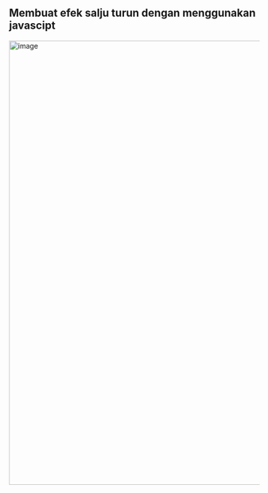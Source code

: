 ## Membuat efek salju turun dengan menggunakan javascipt 
<img width="1908" height="891" alt="image" src="https://github.com/user-attachments/assets/bd17b7ad-a737-4761-b9f9-a5a7fd477cc1" />
